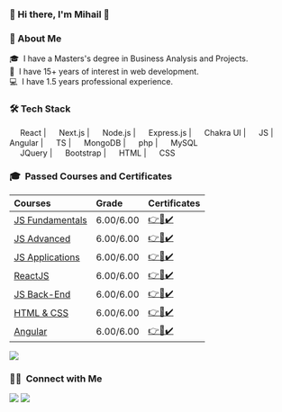 ### 👋 Hi there, I'm Mihail 🤖

### 🙋 About Me
🎓 &nbsp;I have a Masters's degree in Business Analysis and Projects.\
🔭 &nbsp;I have 15+ years of interest in web development.\
💻 &nbsp;I have 1.5 years professional experience.

### 🛠️ Tech Stack
<span>
<img src="https://cdn.jsdelivr.net/npm/simple-icons@6.7.0/icons/react.svg" width="15">
React
</span> |
<span>
<img src="https://cdn.jsdelivr.net/npm/simple-icons@6.7.0/icons/nextdotjs.svg" width="15">
Next.js
</span> |
<span>
<img src="https://cdn.jsdelivr.net/npm/simple-icons@6.7.0/icons/nodedotjs.svg" width="15">
Node.js
</span> |
<span>
<img src="https://cdn.jsdelivr.net/npm/simple-icons@6.7.0/icons/express.svg" width="15">
Express.js
</span> |
<span>
<img src="https://cdn.jsdelivr.net/npm/simple-icons@6.7.0/icons/chakraui.svg" width="15">
Chakra UI
</span> |
<span>
<img src="https://cdn.jsdelivr.net/npm/simple-icons@6.7.0/icons/javascript.svg" width="15">
JS
</span> |
<span>
<img src="https://cdn.jsdelivr.net/npm/simple-icons@6.7.0/icons/angular.svg" width="15">
Angular
</span> |
<span>
<img src="https://cdn.jsdelivr.net/npm/simple-icons@6.7.0/icons/typescript.svg" width="15">
TS
</span> |
<span>
<img src="https://cdn.jsdelivr.net/npm/simple-icons@6.7.0/icons/mongodb.svg" width="15">
MongoDB
</span> |
<span>
<img src="https://cdn.jsdelivr.net/npm/simple-icons@6.7.0/icons/php.svg" width="15">
php
</span> |
<span>
<img src="https://cdn.jsdelivr.net/npm/simple-icons@6.7.0/icons/mysql.svg" width="15">
MySQL
</span><br />
<span>
<img src="https://cdn.jsdelivr.net/npm/simple-icons@6.7.0/icons/jquery.svg" width="15">
JQuery
</span> |
<span>
<img src="https://cdn.jsdelivr.net/npm/simple-icons@6.7.0/icons/bootstrap.svg" width="15">
Bootstrap
</span> |
<span>
<img src="https://cdn.jsdelivr.net/npm/simple-icons@6.7.0/icons/html5.svg" width="15">
HTML
</span> |
<span>
<img src="https://cdn.jsdelivr.net/npm/simple-icons@6.7.0/icons/css3.svg" width="15">
CSS
</span>

### 🎓 &nbsp;Passed Courses and Certificates

|**Courses**|**Grade**|**Certificates**|
|:---|:---|:---|
|<a href="https://softuni.bg/trainings/3367/js-fundamentals-may-2021">JS Fundamentals</a> | 6.00/6.00 | <a href="https://softuni.bg/certificates/details/111208/bc05ea7c">👉📜✔️</a> |
|<a href="https://softuni.bg/trainings/3487/js-advanced-september-2021">JS Advanced</a> | 6.00/6.00 | <a href="https://softuni.bg/certificates/details/114789/95eab58d">👉📜✔️</a> |
|<a href="https://softuni.bg/trainings/3488/js-applications-october-2021">JS Applications</a> | 6.00/6.00 | <a href="https://softuni.bg/certificates/details/120892/f07a7599">👉📜✔️</a> |
|<a href="https://softuni.bg/trainings/3575/reactjs-november-2021">ReactJS</a> | 6.00/6.00 | <a href="https://softuni.bg/certificates/details/122155/1d4f6e63">👉📜✔️</a> |
|<a href="https://softuni.bg/trainings/3594/js-back-end-january-2022">JS Back-End</a> | 6.00/6.00 | <a href="https://softuni.bg/certificates/details/127458/c10aa56e">👉📜✔️</a> |
|<a href="https://softuni.bg/trainings/3604/html-and-css-january-2022">HTML & CSS</a> | 6.00/6.00 | <a href="https://softuni.bg/certificates/details/127531/0481b784">👉📜✔️</a> |
| <a href="https://softuni.bg/trainings/3603/angular-march-2022">Angular</a> | 6.00/6.00 | <a href="https://softuni.bg/Certificates/Details/133052/4899c8c8">👉📜✔️</a> |
  
 
<a href="https://github.com/simeon-petrov-5">
  <img align="center" src="https://github-readme-stats.vercel.app/api/top-langs/?username=mgenovski&layout=compact&theme=vue" />
</a>

### 🤝🏻  &nbsp;Connect with Me
<a href="mailto:mgenovski@gmail.com"><img src="https://img.shields.io/badge/-mgenovski@gmail.com-EA4335?style=flat&logo=gmail&logoColor=white"/></a>
<a href="https://www.linkedin.com/in/mihail-genovski-990470209/"><img src="https://img.shields.io/badge/-Mihail%20Genovski-0A66C2?style=flat&logo=linkedin&logoColor=white"/></a>

